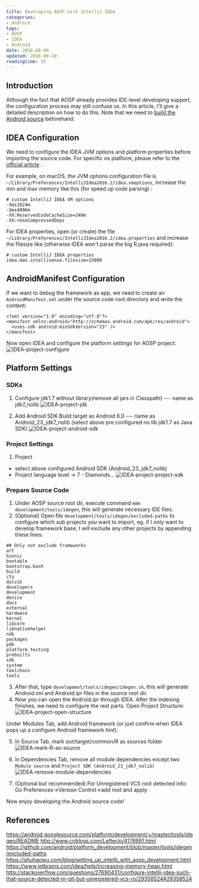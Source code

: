 ```yaml
---
title: Developing AOSP with IntelliJ IDEA
categories:
- Android
tags:
- AOSP
- IDEA
- Android
date: 2016-08-08
updated: 2016-08-10
readingtime: 15
---
```

## Introduction

Although the fact that AOSP already provides IDE-level developing support, the configuration process may still confuse us. In this article, I'll give a detailed description on how to do this. Note that we need to [build the Android source](https://source.android.com/source/requirements.html) beforehand.

<!-- more -->

## IDEA Configuration

We need to configure the IDEA JVM options and platform properties before importing the source code. For specific os platform, please refer to the [official article](https://intellij-support.jetbrains.com/hc/en-us/articles/206544869-Configuring-JVM-options-and-platform-properties) . 

For example, on macOS, the JVM options configuration file is
`~/Library/Preferences/IntelliJIdea2016.2/idea.vmoptions`, increase the min and max memory like this (for speed up code parsing) :

```
# custom IntelliJ IDEA VM options
-Xms1024m
-Xmx4096m
-XX:ReservedCodeCacheSize=240m
-XX:+UseCompressedOops
```
For IDEA properties, open (or create) the file `~/Library/Preferences/IntelliJIdea2016.2/idea.properties` and increase the filesize like (otherwise IDEA won't parse the big R.java required):

```
# custom IntelliJ IDEA properties
idea.max.intellisense.filesize=15000
```

## AndroidManifest Configuration

If we want to debug the framework as app, we need to create an `AndroidManifest.xml` under the source code root directory and write the content:

```
<?xml version="1.0" encoding="utf-8"?>
<manifest xmlns:android="http://schemas.android.com/apk/res/android">
  <uses-sdk android:minSdkVersion="23" />
</manifest>
```

Now open IDEA and configure the platform settings for AOSP project.
![IDEA-project-configure](../media/IDEA-project-configure.png)


## Platform Settings

### SDKs
  1. Configure jdk1.7 without library(remove all jars in Classpath) --- name as jdk7_nolib
![IDEA-project-jdk](../media/IDEA-project-jdk.png)

  
  2. Add Android SDK Build target as Android 6.0 --- name as Android_23_jdk7_nolib
  (select above pre configured no lib jdk1.7 as Java SDK)
  ![IDEA-project-android-sdk](../media/IDEA-project-android-sdk.png)


### Project Settings
1. Project
  - select above configured Android SDK (Android_23_jdk7_nolib)
  - Project language level -> 7 - Diamonds...
![IDEA-project-project-sdk](../media/IDEA-project-project-sdk.png)

### Prepare Source Code
1. Under AOSP source root dir, execute command `mmm development/tools/idegen`, this will generate necessary IDE files. 
2. (Optional) Open file `development/tools/idegen/excluded-paths` to configure which sub projects you want to import, eg. if I only want to develop framework base, I will exclude any other projects by appending these lines:
```
## Only not exclude frameworks
art
bionic
bootable
bootstrap.bash
build
cts
dalvik
developers
development
device
docs
external
hardware
kernel
libcore
libnativehelper
ndk
packages
pdk
platform_testing
prebuilts
sdk
system
toolchain
tools
``` 
3. After that, type `development/tools/idegen/idegen.sh`, this will generate Android.iml and Android.ipr files in the source root dir.
4. Now you can open the Android.ipr through IDEA. After the indexing finishes, we need to configure the rest parts. Open Project Structure:
![IDEA-project-open-structure](../media/IDEA-project-open-structure.png)

Under Modules Tab, add Android framework (or just confirm when IDEA pops up a configure Android framework hint).

5. In Source Tab, mark out/target/common/R as sources folder 
   ![IDEA-mark-R-as-source](../media/IDEA-mark-R-as-source.png)

6. In Dependencies Tab, remove all module dependencies except two `Module source` and `Project SDK (Android_23_jdk7_nolib)`
![IDEA-remove-module-dependencies](../media/IDEA-remove-module-dependencies.png)

7. (Optional but recommended) For Unregistered VCS root detected info:
 Go Preferences->Version Control->add root and apply

Now enjoy developing the Android source code!

## References  
https://android.googlesource.com/platform/development/+/master/tools/idegen/README
http://www.cnblogs.com/Lefter/p/4176991.html
https://github.com/android/platform_development/blob/master/tools/idegen/excluded-paths
https://shuhaowu.com/blog/setting_up_intellij_with_aosp_development.html
https://www.jetbrains.com/idea/help/increasing-memory-heap.html
http://stackoverflow.com/questions/27690431/configure-intellij-idea-such-that-source-detected-in-git-but-unregistered-vcs-ro/29358524#29358524

